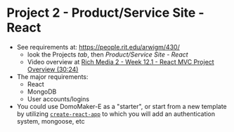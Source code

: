 # Project 2 - Product/Service Site - React


- See requirements at: https://people.rit.edu/arwigm/430/
  - look the Projects *tab*, then *Product/Service Site - React*
  - Video overview at [Rich Media 2 - Week 12.1 - React MVC Project Overview (30:24)](https://www.youtube.com/watch?v=Kl1II4VpgOE)
- The major requirements:
  - React
  - MongoDB
  - User accounts/logins
- You could use DomoMaker-E as a "starter", or start from a new template by utilizing [`create-react-app`](https://reactjs.org/docs/create-a-new-react-app.html) to which you will add an authentication system, mongoose, etc
